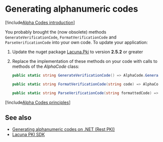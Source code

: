 ﻿# Generating alphanumeric codes

[!include[Alpha Codes introduction](../includes/alpha-codes-intro.md)]

You probably brought the (now obsolete) methods `GenerateVerificationCode`, `FormatVerificationCode` and `ParseVerificationCode`
into your own code. To update your application:

1. Update the nuget package [Lacuna.Pki](https://www.nuget.org/packages/Lacuna.Pki) to version **2.5.2** or greater
1. Replace the implementation of these methods on your code with calls to methods of the *AlphaCode* class:

   ```cs
   public static string GenerateVerificationCode() => AlphaCode.Generate();
   
   public static string FormatVerificationCode(string code) => AlphaCode.Format(code);
   
   public static string ParseVerificationCode(string formattedCode) => AlphaCode.Parse(formattedCode);
   ```

[!include[Alpha Codes principles](../includes/alpha-codes-principles.md)]

## See also

* [Generating alphanumeric codes on .NET (Rest PKI)](../rest-pki/dotnet/alpha-codes.md)
* [Lacuna PKI SDK](index.md)
